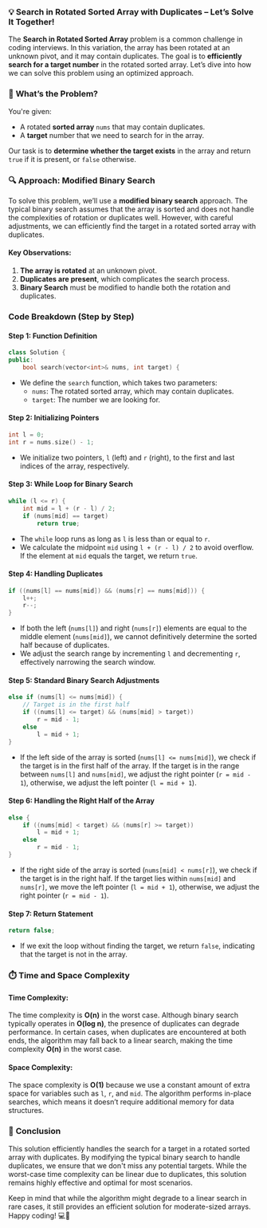 
### 💡 **Search in Rotated Sorted Array with Duplicates** – Let’s Solve It Together!

The **Search in Rotated Sorted Array** problem is a common challenge in coding interviews. In this variation, the array has been rotated at an unknown pivot, and it may contain duplicates. The goal is to **efficiently search for a target number** in the rotated sorted array. Let’s dive into how we can solve this problem using an optimized approach.

### 📝 **What’s the Problem?**

You're given:
- A rotated **sorted array** `nums` that may contain duplicates.
- A **target** number that we need to search for in the array.

Our task is to **determine whether the target exists** in the array and return `true` if it is present, or `false` otherwise.

### 🔍 **Approach: Modified Binary Search**

To solve this problem, we’ll use a **modified binary search** approach. The typical binary search assumes that the array is sorted and does not handle the complexities of rotation or duplicates well. However, with careful adjustments, we can efficiently find the target in a rotated sorted array with duplicates.

#### Key Observations:
1. **The array is rotated** at an unknown pivot.
2. **Duplicates are present**, which complicates the search process.
3. **Binary Search** must be modified to handle both the rotation and duplicates.

### Code Breakdown (Step by Step)

#### Step 1: Function Definition
```cpp
class Solution {
public:
    bool search(vector<int>& nums, int target) {
```
- We define the `search` function, which takes two parameters:
  - `nums`: The rotated sorted array, which may contain duplicates.
  - `target`: The number we are looking for.

#### Step 2: Initializing Pointers
```cpp
int l = 0;
int r = nums.size() - 1;
```
- We initialize two pointers, `l` (left) and `r` (right), to the first and last indices of the array, respectively.

#### Step 3: While Loop for Binary Search
```cpp
while (l <= r) {
    int mid = l + (r - l) / 2;
    if (nums[mid] == target)
        return true;
```
- The `while` loop runs as long as `l` is less than or equal to `r`.
- We calculate the midpoint `mid` using `l + (r - l) / 2` to avoid overflow. If the element at `mid` equals the target, we return `true`.

#### Step 4: Handling Duplicates
```cpp
if ((nums[l] == nums[mid]) && (nums[r] == nums[mid])) {
    l++;
    r--;
}
```
- If both the left (`nums[l]`) and right (`nums[r]`) elements are equal to the middle element (`nums[mid]`), we cannot definitively determine the sorted half because of duplicates.
- We adjust the search range by incrementing `l` and decrementing `r`, effectively narrowing the search window.

#### Step 5: Standard Binary Search Adjustments
```cpp
else if (nums[l] <= nums[mid]) {
    // Target is in the first half
    if ((nums[l] <= target) && (nums[mid] > target))
        r = mid - 1;
    else
        l = mid + 1;
}
```
- If the left side of the array is sorted (`nums[l] <= nums[mid]`), we check if the target is in the first half of the array. If the target is in the range between `nums[l]` and `nums[mid]`, we adjust the right pointer (`r = mid - 1`), otherwise, we adjust the left pointer (`l = mid + 1`).

#### Step 6: Handling the Right Half of the Array
```cpp
else {
    if ((nums[mid] < target) && (nums[r] >= target))
        l = mid + 1;
    else
        r = mid - 1;
}
```
- If the right side of the array is sorted (`nums[mid] < nums[r]`), we check if the target is in the right half. If the target lies within `nums[mid]` and `nums[r]`, we move the left pointer (`l = mid + 1`), otherwise, we adjust the right pointer (`r = mid - 1`).

#### Step 7: Return Statement
```cpp
return false;
```
- If we exit the loop without finding the target, we return `false`, indicating that the target is not in the array.

### ⏱️ **Time and Space Complexity**

#### Time Complexity:
The time complexity is **O(n)** in the worst case. Although binary search typically operates in **O(log n)**, the presence of duplicates can degrade performance. In certain cases, when duplicates are encountered at both ends, the algorithm may fall back to a linear search, making the time complexity **O(n)** in the worst case.

#### Space Complexity:
The space complexity is **O(1)** because we use a constant amount of extra space for variables such as `l`, `r`, and `mid`. The algorithm performs in-place searches, which means it doesn’t require additional memory for data structures.

### 🚀 **Conclusion**

This solution efficiently handles the search for a target in a rotated sorted array with duplicates. By modifying the typical binary search to handle duplicates, we ensure that we don't miss any potential targets. While the worst-case time complexity can be linear due to duplicates, this solution remains highly effective and optimal for most scenarios. 

Keep in mind that while the algorithm might degrade to a linear search in rare cases, it still provides an efficient solution for moderate-sized arrays. Happy coding! 💻🌟